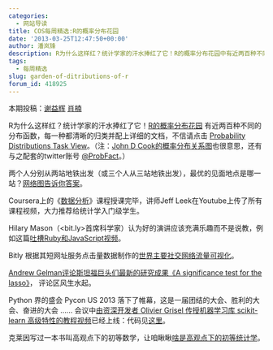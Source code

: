 ```yaml
---
categories:
  - 网站导读
title: COS每周精选:R的概率分布花园
date: '2013-03-25T12:47:50+00:00'
author: 潘岚锋
description: R为什么这样红？统计学家的汗水捧红了它！R的概率分布花园中有近两百种不同的分布函数，每一种都清晰的归类并配上详细的文档，任君采摘。
tags:
  - 每周精选
slug: garden-of-ditributions-of-r
forum_id: 418925
---
```


本期投稿：[谢益辉](http://yihui.name/) [肖楠](http://www.road2stat.com/)

R为什么这样红？统计学家的汗水捧红了它！[R的概率分布花园](http://blog.revolutionanalytics.com/2013/03/rs-garden-of-probability-distributions.html) 有近两百种不同的分布函数，每一种都清晰的归类并配上详细的文档，不信请点击 [Probability Distributions Task View](http://cran.r-project.org/web/views/Distributions.html)。（注：[John D Cook的概率分布关系图](http://www.johndcook.com/distribution_chart.html)也很意思，还有与之配套的twitter账号 [@ProbFact](http://www.twitter.com/ProbFact)。）
<!--more-->

两个人分别从两站地铁出发（或三个人从三站地铁出发），最优的见面地点是哪一站？[网络图告诉你答案](http://blog.revolutionanalytics.com/2013/03/find-the-fairest-place-to-meet-on-the-paris-m%C3%A9tro.html)。

Coursera上的《[数据分析](http://www.youtube.com/user/jtleek2007)》课程授课完毕，讲师Jeff Leek在Youtube上传了所有课程视频，大力推荐给统计学入门级学生。

Hilary Mason（<bit.ly>首席科学家）认为好的演讲应该充满乐趣而不是说教，例如这篇[吐槽Ruby和JavaScript视频](http://www.hilarymason.com/speaking/speaking-entertain-dont-teach/)。

Bitly 根据其短网址服务点击量数据制作的[世界主要社交网络流量可视化](http://blog.bitly.com/post/45755352163/how-people-use-social-networks-around-the-world)。

[Andrew Gelman评论斯坦福巨头们最新的研究成果《A significance test for the lasso》](http://andrewgelman.com/2013/03/18/tibshirani-announces-new-research-result-a-significance-test-for-the-lasso/)， 评论区风生水起。

Python 界的盛会 Pycon US 2013 落下了帷幕，这是一届团结的大会、胜利的大会、奋进的大会 …… 会议中[由资深开发者 Olivier Grisel 传授机器学习库 scikit-learn 高级特性的教程视频](http://pyvideo.org/video/1719/advanced-machine-learning-with-scikit-learn)已经上线：代码见[这里](https://github.com/ogrisel/parallel_ml_tutorial)。

克莱因写过一本书叫高观点下的初等数学，让咱瞅瞅[啥是高观点下的初等统计学](http://www.johnmyleswhite.com/notebook/2013/03/22/modes-medians-and-means-an-unifying-perspective/)。
